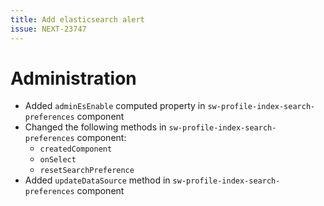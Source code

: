 ```yaml
---
title: Add elasticsearch alert
issue: NEXT-23747
---
```

# Administration
* Added `adminEsEnable` computed property in `sw-profile-index-search-preferences` component
* Changed the following methods in `sw-profile-index-search-preferences` component:
    * `createdComponent`
    * `onSelect`
    * `resetSearchPreference`
* Added `updateDataSource` method in `sw-profile-index-search-preferences` component
